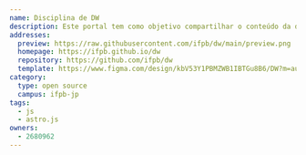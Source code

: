 ```yaml
---
name: Disciplina de DW
description: Este portal tem como objetivo compartilhar o conteúdo da disciplina de Desenvolvimento Web do curso de Redes de Computadores no IFPB-JP.
addresses:
  preview: https://raw.githubusercontent.com/ifpb/dw/main/preview.png
  homepage: https://ifpb.github.io/dw
  repository: https://github.com/ifpb/dw
  template: https://www.figma.com/design/kbV53Y1PBMZWB1IBTGu8B6/DW?m=auto&t=n3BItmjEhot2Hgu6-1
category:
  type: open source
  campus: ifpb-jp
tags:
  - js
  - astro.js
owners:
  - 2680962
---
```

